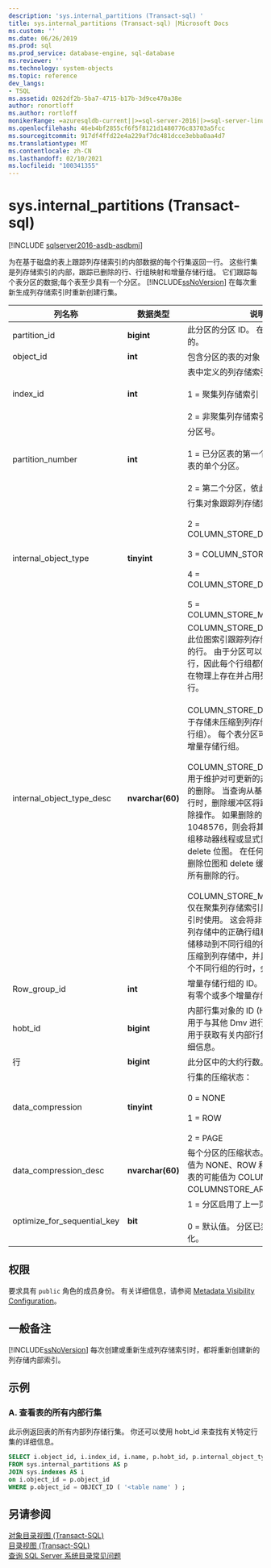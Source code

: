 ```yaml
---
description: 'sys.internal_partitions (Transact-sql) '
title: sys.internal_partitions (Transact-sql) |Microsoft Docs
ms.custom: ''
ms.date: 06/26/2019
ms.prod: sql
ms.prod_service: database-engine, sql-database
ms.reviewer: ''
ms.technology: system-objects
ms.topic: reference
dev_langs:
- TSQL
ms.assetid: 0262df2b-5ba7-4715-b17b-3d9ce470a38e
author: ronortloff
ms.author: rortloff
monikerRange: =azuresqldb-current||>=sql-server-2016||>=sql-server-linux-2017||=azuresqldb-mi-current
ms.openlocfilehash: 46eb4bf2855cf6f5f8121d1480776c83703a5fcc
ms.sourcegitcommit: 917df4ffd22e4a229af7dc481dcce3ebba0aa4d7
ms.translationtype: MT
ms.contentlocale: zh-CN
ms.lasthandoff: 02/10/2021
ms.locfileid: "100341355"
---
```

# <a name="sysinternal_partitions-transact-sql"></a>sys.internal_partitions (Transact-sql) 

[!INCLUDE [sqlserver2016-asdb-asdbmi](../../includes/applies-to-version/sqlserver2016-asdb-asdbmi.md)]

  为在基于磁盘的表上跟踪列存储索引的内部数据的每个行集返回一行。 这些行集是列存储索引的内部，跟踪已删除的行、行组映射和增量存储行组。 它们跟踪每个表分区的数据;每个表至少具有一个分区。 [!INCLUDE[ssNoVersion](../../includes/ssnoversion-md.md)] 在每次重新生成列存储索引时重新创建行集。   
  
|列名称|数据类型|说明|  
|-----------------|---------------|-----------------|  
|partition_id|**bigint**|此分区的分区 ID。 在数据库中是唯一的。|  
|object_id|**int**|包含分区的表的对象 ID。|  
|index_id|**int**|表中定义的列存储索引的索引 ID。<br /><br /> 1 = 聚集列存储索引<br /><br /> 2 = 非聚集列存储索引|  
|partition_number|**int**|分区号。<br /><br /> 1 = 已分区表的第一个分区，或未分区表的单个分区。<br /><br /> 2 = 第二个分区，依此类推。|  
|internal_object_type|**tinyint**|行集对象跟踪列存储索引的内部数据。<br /><br /> 2 = COLUMN_STORE_DELETE_BITMAP<br /><br /> 3 = COLUMN_STORE_DELTA_STORE<br /><br /> 4 = COLUMN_STORE_DELETE_BUFFER<br /><br /> 5 = COLUMN_STORE_MAPPING_INDEX|  
|internal_object_type_desc|**nvarchar(60)**|COLUMN_STORE_DELETE_BITMAP-此位图索引跟踪列存储中标记为已删除的行。 由于分区可以包含多个行组中的行，因此每个行组都使用位图。 行是仍在物理上存在并占用列存储中的空间的行。<br /><br /> COLUMN_STORE_DELTA_STORE 用于存储未压缩到列存储中的行组（称为行组）。 每个表分区可以有零个或多个增量存储行组。<br /><br /> COLUMN_STORE_DELETE_BUFFER-用于维护对可更新的非聚集列存储索引的删除。 当查询从基础行存储表中删除行时，删除缓冲区将跟踪列存储中的删除操作。 如果删除的行数超过1048576，则会将其合并回按后台元组移动器线程或显式重新组织命令的 delete 位图。  在任何给定的时间点，删除位图和 delete 缓冲区的并集表示所有删除的行。<br /><br /> COLUMN_STORE_MAPPING_INDEX-仅在聚集列存储索引具有辅助非聚集索引时使用。 这会将非聚集索引键映射到列存储中的正确行组和行 ID。 它只存储移动到不同行组的行的键;当增量行组压缩到列存储中，并且合并操作合并两个不同行组的行时，会发生这种情况。|  
|Row_group_id|**int**|增量存储行组的 ID。 每个表分区可以有零个或多个增量存储行组。|  
|hobt_id|**bigint**|内部行集对象的 ID (HoBT) 。 这是一个用于与其他 Dmv 进行联接的好密钥，用于获取有关内部行集的物理特性的详细信息。|  
|行|**bigint**|此分区中的大约行数。|  
|data_compression|**tinyint**|行集的压缩状态：<br /><br /> 0 = NONE<br /><br /> 1 = ROW<br /><br /> 2 = PAGE|  
|data_compression_desc|**nvarchar(60)**|每个分区的压缩状态。 行存储表的可能值为 NONE、ROW 和 PAGE。 列存储表的可能值为 COLUMNSTORE 和 COLUMNSTORE_ARCHIVE。|  
|optimize_for_sequential_key|**bit**|1 = 分区启用了上一页插入优化。<br><br>0 = 默认值。 分区已禁用上一页插入优化。|
  
## <a name="permissions"></a>权限  
 要求具有 `public` 角色的成员身份。 有关详细信息，请参阅 [Metadata Visibility Configuration](../../relational-databases/security/metadata-visibility-configuration.md)。  
  
## <a name="general-remarks"></a>一般备注  
 [!INCLUDE[ssNoVersion](../../includes/ssnoversion-md.md)] 每次创建或重新生成列存储索引时，都将重新创建新的列存储内部索引。  
  
## <a name="examples"></a>示例  
  
### <a name="a-view-all-of-the-internal-rowsets-for-a-table"></a>A. 查看表的所有内部行集  
 此示例返回表的所有内部列存储行集。 你还可以使用 hobt_id 来查找有关特定行集的详细信息。  
  
```sql  
SELECT i.object_id, i.index_id, i.name, p.hobt_id, p.internal_object_type_id, p.internal_object_type_desc  
FROM sys.internal_partitions AS p  
JOIN sys.indexes AS i  
on i.object_id = p.object_id  
WHERE p.object_id = OBJECT_ID ( '<table name' ) ;  
```  
  
## <a name="see-also"></a>另请参阅  
 [对象目录视图 (Transact-SQL)](../../relational-databases/system-catalog-views/object-catalog-views-transact-sql.md)   
 [目录视图 (Transact-SQL)](../../relational-databases/system-catalog-views/catalog-views-transact-sql.md)   
 [查询 SQL Server 系统目录常见问题](../../relational-databases/system-catalog-views/querying-the-sql-server-system-catalog-faq.md)  
  
  
